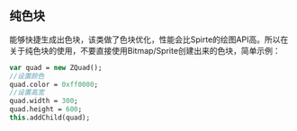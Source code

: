 ## 纯色块

能够快捷生成出色块，该类做了色块优化，性能会比Spirte的绘图API高。所以在关于纯色块的使用，不要直接使用Bitmap/Sprite创建出来的色块，简单示例：

```haxe
var quad = new ZQuad();
//设置颜色
quad.color = 0xff0000;
//设置高宽
quad.width = 300;
quad.height = 600;
this.addChild(quad);
```

